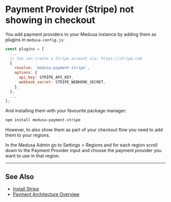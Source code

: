 # Payment Provider (Stripe) not showing in checkout

You add payment providers to your Medusa instance by adding them as plugins in `medusa-config.js`:

```jsx title=medusa-config.js
const plugins = [
  ...
  // You can create a Stripe account via: https://stripe.com
  {
    resolve: `medusa-payment-stripe`,
    options: {
      api_key: STRIPE_API_KEY,
      webhook_secret: STRIPE_WEBHOOK_SECRET,
    },
  },
  ...
];
```

And installing them with your favourite package manager:

```bash npm2yarn
npm install medusa-payment-stripe
```

However, to also show them as part of your checkout flow you need to add them to your regions.

In the Medusa Admin go to Settings > Regions and for each region scroll down to the Payment Provider input and choose the payment provider you want to use in that region.

---

## See Also

- [Install Stripe](../add-plugins/stripe.md)
- [Payment Architecture Overview](../advanced/backend/payment/overview.md)
